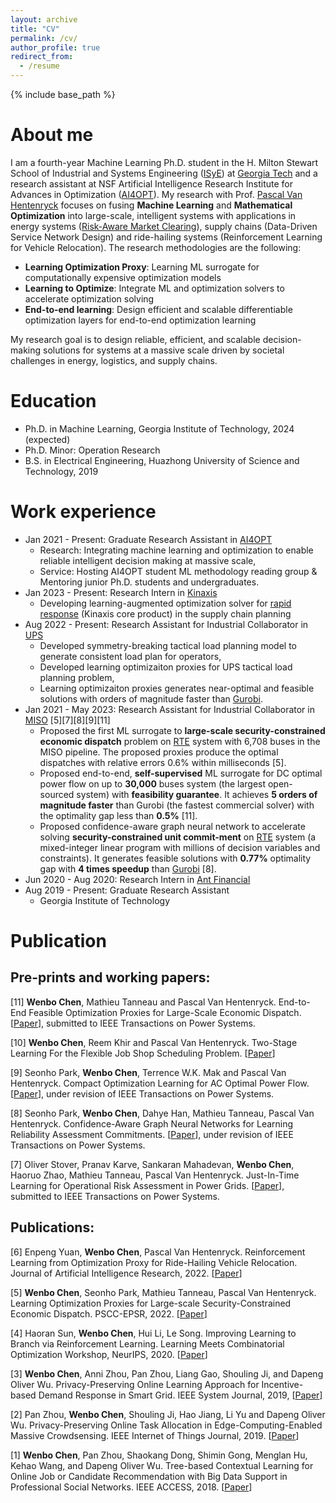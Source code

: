 ```yaml
---
layout: archive
title: "CV"
permalink: /cv/
author_profile: true
redirect_from:
  - /resume
---
```


{% include base_path %}

# About me
I am a fourth-year Machine Learning Ph.D. student in the H. Milton Stewart School of Industrial and Systems Engineering ([ISyE](https://www.isye.gatech.edu/)) at [Georgia Tech](https://www.gatech.edu/) and a research assistant at NSF Artificial Intelligence Research Institute for Advances in Optimization ([AI4OPT](https://www.ai4opt.org/)). My research with Prof. [Pascal Van Hentenryck](https://sites.gatech.edu/pascal-van-hentenryck/) focuses on fusing **Machine Learning** and **Mathematical Optimization** into large-scale, intelligent systems with applications in energy systems ([Risk-Aware Market Clearing](https://ramc.isye.gatech.edu/)), supply chains (Data-Driven Service Network Design) and ride-hailing systems (Reinforcement Learning for Vehicle Relocation). The research methodologies are the following:
* **Learning Optimization Proxy**: Learning ML surrogate for computationally expensive optimization models
* **Learning to Optimize**: Integrate ML and optimization solvers to accelerate optimization solving
* **End-to-end learning**: Design efficient and scalable differentiable optimization layers for end-to-end optimization learning

My research goal is to design reliable, efficient, and scalable decision-making solutions for systems at a massive scale driven by societal challenges in energy, logistics, and supply chains.

# Education
* Ph.D. in Machine Learning, Georgia Institute of Technology, 2024 (expected)
* Ph.D. Minor: Operation Research
* B.S. in Electrical Engineering, Huazhong University of Science and Technology, 2019

# Work experience
* Jan 2021 - Present: Graduate Research Assistant in [AI4OPT](https://www.ai4opt.org/)
  * Research: Integrating machine learning and optimization to enable reliable intelligent decision making at massive scale,
  * Service: Hosting AI4OPT student ML methodology reading group & Mentoring junior Ph.D. students and undergraduates.
* Jan 2023 - Present: Research Intern in [Kinaxis](https://www.kinaxis.com/en)
  * Developing learning-augmented optimization solver for [rapid response](https://www.kinaxis.com/en/solutions/platform?utm_source=google&utm_medium=ppc&utm_campaign=7015Y000003sEekQAE&utm_term=131899310774&utm_content=project-authority&gclid=EAIaIQobChMIkvuv0PLw_QIVkgKtBh1rMgeyEAAYASAAEgJF5_D_BwE) (Kinaxis core product) in the supply chain planning
* Aug 2022 - Present: Research Assistant for Industrial Collaborator in [UPS](https://www.ups.com/us/en/global.page)
  * Developed symmetry-breaking tactical load planning model to generate consistent load plan for operators,
  * Developed learning optimizaiton proxies for UPS tactical load planning problem,
  * Learning optimizaiton proxies generates near-optimal and feasible solutions with orders of magnitude faster than [Gurobi](https://www.gurobi.com/).
* Jan 2021 - May 2023: Research Assistant for Industrial Collaborator in [MISO](https://www.misoenergy.org/) [5][7][8][9][11]
  * Proposed the first ML surrogate to **large-scale security-constrained economic dispatch** problem on [RTE](https://www.rte-france.com/) system with 6,708 buses in the MISO pipeline. The proposed proxies produce the optimal dispatches with relative errors 0.6% within milliseconds [5].
  * Proposed end-to-end, **self-supervised** ML surrogate for DC optimal power flow on up to **30,000** buses system (the largest open-sourced system) with **feasibility guarantee**. It achieves **5 orders of magnitude faster** than Gurobi (the fastest commercial solver) with the optimality gap less than **0.5%** [11].
  * Proposed confidence-aware graph neural network to accelerate solving **security-constrained unit commit-ment** on [RTE](https://www.rte-france.com/) system (a mixed-integer linear program with millions of decision variables and constraints). It generates feasible solutions with **0.77%** optimality gap with **4 times speedup** than [Gurobi](https://www.gurobi.com/) [8].
* Jun 2020 - Aug 2020: Research Intern in [Ant Financial](https://www.antgroup.com/en/)
* Aug 2019 - Present: Graduate Research Assistant
  * Georgia Institute of Technology
  
# Publication
## Pre-prints and working papers:

[11] **Wenbo Chen**, Mathieu Tanneau and Pascal Van Hentenryck. End-to-End Feasible Optimization Proxies for Large-Scale Economic Dispatch. [[Paper](https://arxiv.org/abs/2304.11726)], submitted to IEEE Transactions on Power Systems.

[10] **Wenbo Chen**, Reem Khir and Pascal Van Hentenryck. Two-Stage Learning For the Flexible Job Shop Scheduling Problem.
[[Paper](https://arxiv.org/abs/2301.09703)]

[9] Seonho Park, **Wenbo Chen**, Terrence W.K. Mak and Pascal Van Hentenryck. Compact Optimization Learning for AC Optimal Power Flow. 
[[Paper](https://arxiv.org/pdf/2301.08840.pdf)], under revision of IEEE Transactions on Power Systems.

[8] Seonho Park, **Wenbo Chen**, Dahye Han, Mathieu Tanneau, Pascal Van Hentenryck. Confidence-Aware Graph Neural Networks for Learning Reliability Assessment Commitments. 
[[Paper](https://arxiv.org/pdf/2211.15755.pdf)], under revision of IEEE Transactions on Power Systems.

[7] Oliver Stover, Pranav Karve, Sankaran Mahadevan, **Wenbo Chen**, Haoruo Zhao, Mathieu Tanneau, Pascal Van Hentenryck. Just-In-Time Learning for Operational Risk Assessment in Power Grids. 
[[Paper](https://arxiv.org/pdf/2209.12762.pdf)], submitted to IEEE Transactions on Power Systems.

## Publications:

[6] Enpeng Yuan, **Wenbo Chen**, Pascal Van Hentenryck. Reinforcement Learning from Optimization Proxy for Ride-Hailing Vehicle Relocation. Journal of Artificial Intelligence Research, 2022. [[Paper](https://www.jair.org/index.php/jair/article/view/13794)]

[5] **Wenbo Chen**, Seonho Park, Mathieu Tanneau, Pascal Van Hentenryck. Learning Optimization Proxies for Large-scale Security-Constrained Economic Dispatch. PSCC-EPSR, 2022. [[Paper](https://www.sciencedirect.com/science/article/pii/S0378779622006629)]

[4] Haoran Sun, **Wenbo Chen**, Hui Li, Le Song. Improving Learning to Branch via Reinforcement Learning. Learning Meets Combinatorial Optimization Workshop, NeurIPS, 2020. 
[[Paper](https://openreview.net/pdf?id=z4D7-PTxTb)]

[3] **Wenbo Chen**, Anni Zhou, Pan Zhou, Liang Gao, Shouling Ji, and Dapeng Oliver Wu.  Privacy-Preserving Online Learning Approach for Incentive-based Demand Response in Smart Grid. IEEE System Journal, 2019, [[Paper](https://ieeexplore.ieee.org/stamp/stamp.jsp?tp=&arnumber=8642292&tag=1)]

[2] Pan Zhou, **Wenbo Chen**, Shouling Ji, Hao Jiang, Li Yu and Dapeng Oliver Wu. Privacy-Preserving Online Task Allocation in Edge-Computing-Enabled Massive Crowdsensing. IEEE Internet of Things Journal, 2019. [[Paper](https://ieeexplore.ieee.org/stamp/stamp.jsp?tp=&arnumber=8662620)]

[1] **Wenbo Chen**, Pan Zhou, Shaokang Dong, Shimin Gong, Menglan Hu, Kehao Wang, and Dapeng Oliver
Wu. Tree-based Contextual Learning for Online Job or Candidate Recommendation with Big Data Support
in Professional Social Networks. IEEE ACCESS, 2018. [[Paper](https://ieeexplore.ieee.org/stamp/stamp.jsp?tp=&arnumber=8552383)]

<!-- Teaching
======
  <ul>{% for post in site.teaching %}
    {% include archive-single-cv.html %}
  {% endfor %}</ul> -->
  
<!-- Service and leadership
======
* Currently signed in to 43 different slack teams -->

<script type='text/javascript' id='clustrmaps' src='//cdn.clustrmaps.com/map_v2.js?cl=ffffff&w=450&t=tt&d=egpxRs9v7VzCUiiWU5X_DY0KyHy0rYIzCgDf9wHE8e8'></script>
